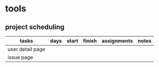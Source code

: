 # tools
## project scheduling
|tasks|days|start|finish|assignments|notes|
|---|---|---|---|---|---|
|user detail page|
|issue page|


 

